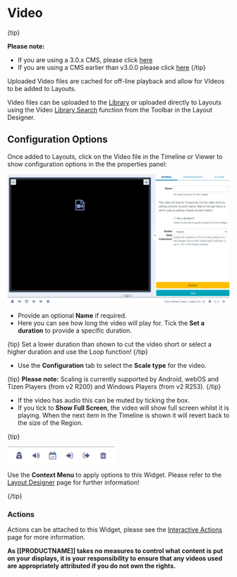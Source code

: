 <!--toc=widgets-->

# Video 

{tip}

**Please note:**

- If you are using a 3.0.x CMS, please click [here](media_modules_video_3.html)
- If you are using a CMS earlier than v3.0.0 please click [here](media_modules_video_2.html)
  {/tip}

Uploaded Video files are cached for off-line playback and allow for VIdeos to be added to Layouts.

Video files can be uploaded to the [Library](media_library.html) or uploaded directly to Layouts using the Video [Library Search](layouts_library_search.html) function from the Toolbar in the Layout Designer.

## Configuration Options

Once added to Layouts, click on the Video file in the Timeline or Viewer to show configuration options in the the properties panel:

![Edit Options](img\v3.1_media_video_options.png)

- Provide an optional **Name** if required.
- Here you can see how long the video will play for. Tick the **Set a duration** to provide a specific duration.


{tip}
Set a lower duration than shown to cut the video short or select a higher duration and use the Loop function!
{/tip}

- Use the **Configuration** tab to select the **Scale type** for the video.

{tip}
**Please note:** Scaling is currently supported by Android, webOS and Tizen Players (from v2 R200) and Windows Players (from v2 R253).
{/tip} 

- If the video has audio this can be muted by ticking the box.
- If you tick to **Show Full Screen**, the video will show full screen whilst it is playing. When the next item in the Timeline is shown it will revert back to the size of the Region.

{tip}

![Context Menu](img/v3.1_layouts_widgets_context_menu.png)

Use the **Context Menu** to apply options to this Widget. Please refer to the [Layout Designer](layouts_designer.html) page for further information!

{/tip}

### Actions

Actions can be attached to this Widget, please see the [Interactive Actions](layouts_interactive_actions.html) page for more information.



**As [[PRODUCTNAME]] takes no measures to control what content is put on your displays, it is your responsibility to ensure that any videos used are appropriately attributed if you do not own the rights.**
